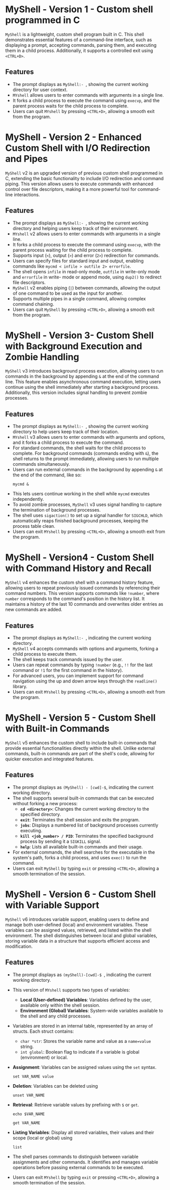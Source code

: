 # MyShell - Version 1 - Custom shell programmed in C

`MyShell` is a lightweight, custom shell program built in C. This shell demonstrates essential features of a command-line interface, such as displaying a prompt, accepting commands, parsing them, and executing them in a child process. Additionally, it supports a controlled exit using `<CTRL+D>`.

## Features

   - The prompt displays as `MyShell:- `, showing the current working directory for user context.
   - `MYshell` allows users to enter commands with arguments in a single line.
   - It forks a child process to execute the command using `execvp`, and the parent process waits for the child process to complete.
   - Users can quit `MYshell` by pressing `<CTRL+D>`, allowing a smooth exit from the program.
# MyShell - Version 2 - Enhanced Custom Shell with I/O Redirection and Pipes

`MyShell` v2 is an upgraded version of previous custom shell programmed in C, extending the basic functionality to include I/O redirection and command piping. This version allows users to execute commands with enhanced control over file descriptors, making it a more powerful tool for command-line interactions.

## Features
   - The prompt displays as `MyShell:- `, showing the current working directory and helping users keep track of their environment.
   - `MYshell` v2 allows users to enter commands with arguments in a single line.
   - It forks a child process to execute the command using `execvp`, with the parent process waiting for the child process to complete.
   - Supports input (`<`), output (`>`) and error (`2>`) redirection for commands.
   - Users can specify files for standard input and output, enabling commands like `mycmd < infile > outfile 2> errorfile`.
   - The shell opens `infile` in read-only mode, `outfile` in write-only mode and `errorfile` in write- mode or append mode, using `dup2()` to redirect file descriptors.
   - `MyShell` v2 enables piping (`|`) between commands, allowing the output of one command to be used as the input for another.
   - Supports multiple pipes in a single command, allowing complex command chaining.
   - Users can quit `MyShell` by pressing `<CTRL+D>`, allowing a smooth exit from the program.

# MyShell - Version 3- Custom Shell with Background Execution and Zombie Handling

`MyShell` v3 introduces background process execution, allowing users to run commands in the background by appending `&` at the end of the command line. This feature enables asynchronous command execution, letting users continue using the shell immediately after starting a background process. Additionally, this version includes signal handling to prevent zombie processes.

## Features

   - The prompt displays as `MyShell:- `, showing the current working directory to help users keep track of their location.
   - `MYshell` v3 allows users to enter commands with arguments and options, and it forks a child process to execute the command.
   - For standard commands, the shell waits for the child process to complete. For background commands (commands ending with `&`), the shell returns to the prompt immediately, allowing users to run multiple commands simultaneously.
   - Users can run external commands in the background by appending `&` at the end of the command, like so:
     ```plaintext
     mycmd &
     ```
   - This lets users continue working in the shell while `mycmd` executes independently.
   - To avoid zombie processes, `MyShell` v3 uses signal handling to capture the termination of background processes.
   - The shell uses `sigaction()` to set up a signal handler for `SIGCHLD`, which automatically reaps finished background processes, keeping the process table clean.
   - Users can exit `MYshell` by pressing `<CTRL+D>`, allowing a smooth exit from the program.

# MyShell - Version4 - Custom Shell with Command History and Recall

`MyShell` v4 enhances the custom shell with a command history feature, allowing users to repeat previously issued commands by referencing their command numbers. This version supports commands like `!number`, where `number` corresponds to the command's position in the history list. It maintains a history of the last 10 commands and overwrites older entries as new commands are added.

## Features

   - The prompt displays as `MyShell:- `, indicating the current working directory.
   - `MyShell` v4 accepts commands with options and arguments, forking a child process to execute them.
   - The shell keeps track commands issued by the user.
   - Users can repeat commands by typing `!number` (e.g., `!!` for the last command or `!1` for the first command in the history).
   - For advanced users, you can implement support for command navigation using the up and down arrow keys through the `readline()` library.
   - Users can exit `MYshell` by pressing `<CTRL+D>`, allowing a smooth exit from the program.

# MyShell - Version 5 - Custom Shell with Built-in Commands

`MyShell` v5 enhances the custom shell to include built-in commands that provide essential functionalities directly within the shell. Unlike external commands, built-in commands are part of the shell's code, allowing for quicker execution and integrated features.

## Features

   - The prompt displays as `(MyShell) - [cwd]-$`, indicating the current working directory.
   - The shell supports several built-in commands that can be executed without forking a new process:
     - **`cd <directory>`**: Changes the current working directory to the specified directory.
     - **`exit`**: Terminates the shell session and exits the program.
     - **`jobs`**: Displays a numbered list of background processes currently executing.
     - **`kill <job_number> / PID`**: Terminates the specified background process by sending it a `SIGKILL` signal.
     - **`help`**: Lists all available built-in commands and their usage.
   - For external commands, the shell searches for the executable in the system's path, forks a child process, and uses `exec()` to run the command.
   - Users can exit `MyShell` by typing `exit` or pressing `<CTRL+D>`, allowing a smooth termination of the session.

# MyShell - Version 6 - Custom Shell with Variable Support

`MyShell` v6 introduces variable support, enabling users to define and manage both user-defined (local) and environment variables. These variables can be assigned values, retrieved, and listed within the shell environment. The shell distinguishes between local and global variables, storing variable data in a structure that supports efficient access and modification.

## Features
   - The prompt displays as `(myShell)-[cwd]-$ `, indicating the current working directory.

   - This version of `MYshell` supports two types of variables:
     - **Local (User-defined) Variables**: Variables defined by the user, available only within the shell session.
     - **Environment (Global) Variables**: System-wide variables available to the shell and any child processes.
   - Variables are stored in an internal table, represented by an array of structs. Each struct contains:
     - `char *str`: Stores the variable name and value as a `name=value` string.
     - `int global`: Boolean flag to indicate if a variable is global (environment) or local.

   - **Assignment**: Variables can be assigned values using the `set` syntax.
     ```plaintext
     set VAR_NAME value
     ```
   - **Deletion**: Variables can be deleted using
     ```plaintext
     unset VAR_NAME
     ```
   - **Retrieval**: Retrieve variable values by prefixing with `$` or `get`.
     ```plaintext
     echo $VAR_NAME
     ```
     ```plaintext
     get VAR_NAME
     ```
   - **Listing Variables**: Display all stored variables, their values and their scope (local or global) using
     ```plaintext
     list
     ```

   - The shell parses commands to distinguish between variable assignments and other commands. It identifies and manages variable operations before passing external commands to be executed.

   - Users can exit `MYshell` by typing `exit` or pressing `<CTRL+D>`, allowing a smooth termination of the session.
